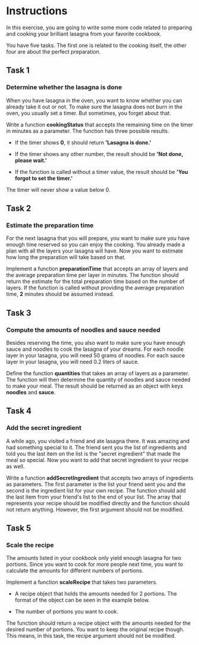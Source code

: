 # Instructions

In this exercise, you are going to write some more code related to preparing and cooking your brilliant lasagna from your favorite cookbook.

You have five tasks. The first one is related to the cooking itself, the other four are about the perfect preparation.

## Task 1

### Determine whether the lasagna is done

When you have lasagna in the oven, you want to know whether you can already take it out or not. To make sure the lasagna does not burn in the oven, you usually set a timer. But sometimes, you forget about that.

Write a function **cookingStatus** that accepts the remaining time on the timer in minutes as a parameter. The function has three possible results.

- If the timer shows **0**, it should return **'Lasagna is done.'**

- If the timer shows any other number, the result should be **'Not done, please wait.'**

- If the function is called without a timer value, the result should be **'You forgot to set the timer.'**

The timer will never show a value below 0.

## Task 2

### Estimate the preparation time

For the next lasagna that you will prepare, you want to make sure you have enough time reserved so you can enjoy the cooking. You already made a plan with all the layers your lasagna will have. Now you want to estimate how long the preparation will take based on that.

Implement a function **preparationTime** that accepts an array of layers and the average preparation time per layer in minutes. The function should return the estimate for the total preparation time based on the number of layers. If the function is called without providing the average preparation time, **2** minutes should be assumed instead.

## Task 3

### Compute the amounts of noodles and sauce needed

Besides reserving the time, you also want to make sure you have enough sauce and noodles to cook the lasagna of your dreams. For each noodle layer in your lasagna, you will need 50 grams of noodles. For each sauce layer in your lasagna, you will need 0.2 liters of sauce.

Define the function **quantities** that takes an array of layers as a parameter. The function will then determine the quantity of noodles and sauce needed to make your meal. The result should be returned as an object with keys **noodles** and **sauce**.

## Task 4

### Add the secret ingredient

A while ago, you visited a friend and ate lasagna there. It was amazing and had something special to it. The friend sent you the list of ingredients and told you the last item on the list is the "secret ingredient" that made the meal so special. Now you want to add that secret ingredient to your recipe as well.

Write a function **addSecretIngredient** that accepts two arrays of ingredients as parameters. The first parameter is the list your friend sent you and the second is the ingredient list for your own recipe. The function should add the last item from your friend's list to the end of your list. The array that represents your recipe should be modified directly and the function should not return anything. However, the first argument should not be modified.

## Task 5

### Scale the recipe

The amounts listed in your cookbook only yield enough lasagna for two portions. Since you want to cook for more people next time, you want to calculate the amounts for different numbers of portions.

Implement a function **scaleRecipe** that takes two parameters.

- A recipe object that holds the amounts needed for 2 portions. The format of the object can be seen in the example below.

- The number of portions you want to cook.

The function should return a recipe object with the amounts needed for the desired number of portions. You want to keep the original recipe though. This means, in this task, the recipe argument should not be modified.
